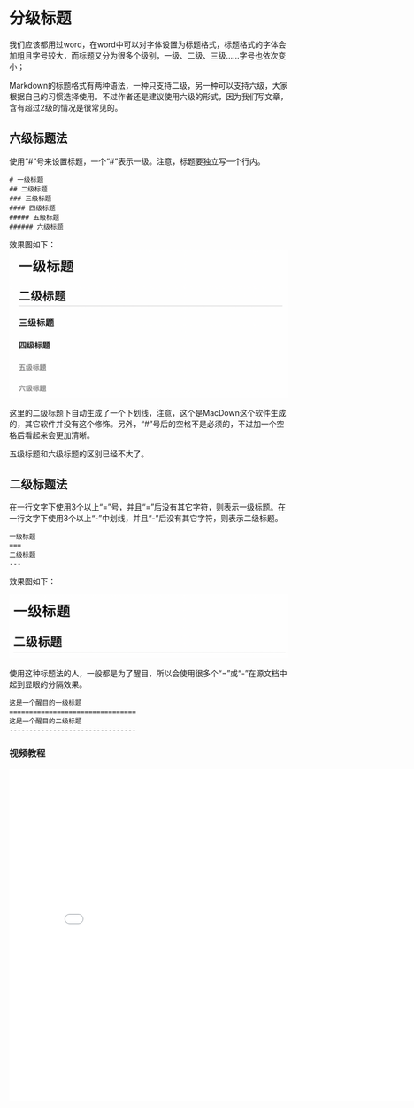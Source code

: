 # 分级标题
我们应该都用过word，在word中可以对字体设置为标题格式，标题格式的字体会加粗且字号较大，而标题又分为很多个级别，一级、二级、三级……字号也依次变小；

Markdown的标题格式有两种语法，一种只支持二级，另一种可以支持六级，大家根据自己的习惯选择使用。不过作者还是建议使用六级的形式，因为我们写文章，含有超过2级的情况是很常见的。

## 六级标题法
使用“#”号来设置标题，一个“#”表示一级。注意，标题要独立写一个行内。

    # 一级标题
    ## 二级标题
    ### 三级标题
    #### 四级标题
    ##### 五级标题
    ###### 六级标题

效果图如下：  
![六级标题](images/title_well.png)

这里的二级标题下自动生成了一个下划线，注意，这个是MacDown这个软件生成的，其它软件并没有这个修饰。另外，“#”号后的空格不是必须的，不过加一个空格后看起来会更加清晰。

五级标题和六级标题的区别已经不大了。

## 二级标题法
在一行文字下使用3个以上“=”号，并且“=”后没有其它字符，则表示一级标题。在一行文字下使用3个以上“-”中划线，并且“-”后没有其它字符，则表示二级标题。

    一级标题
    ===
    二级标题
    ---

效果图如下：

![二级标题](images/title_underline.png)

使用这种标题法的人，一般都是为了醒目，所以会使用很多个“=”或“-”在源文档中起到显眼的分隔效果。

    这是一个醒目的一级标题
    ================================
    这是一个醒目的二级标题
    --------------------------------


### 视频教程
<iframe src="//player.bilibili.com/player.html?aid=584324117&bvid=BV1nz4y1f7Qw&cid=226132829&page=1" scrolling="no" border="0" frameborder="no" framespacing="0" allowfullscreen="true" width="800" height="600"> </iframe>